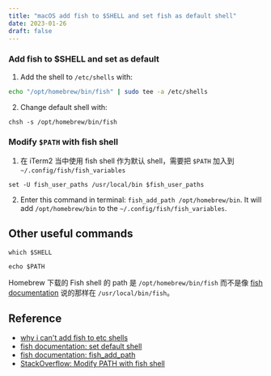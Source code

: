 ```yaml
---
title: "macOS add fish to $SHELL and set fish as default shell"
date: 2023-01-26
draft: false
---
```


### Add fish to $SHELL and set as default

1. Add the shell to `/etc/shells` with:

```bash
echo "/opt/homebrew/bin/fish" | sudo tee -a /etc/shells
```

2. Change default shell with:

```fish
chsh -s /opt/homebrew/bin/fish
```

### Modify `$PATH` with fish shell

1. 在 iTerm2 当中使用 fish shell 作为默认 shell，需要把 `$PATH` 加入到 `~/.config/fish/fish_variables`

```fish
set -U fish_user_paths /usr/local/bin $fish_user_paths
```

2. Enter this command in terminal: `fish_add_path /opt/homebrew/bin`. It will add `/opt/homebrew/bin` to the `~/.config/fish/fish_variables`.

## Other useful commands

`which $SHELL`

`echo $PATH`

Homebrew 下载的 Fish shell 的 path 是 `/opt/homebrew/bin/fish` 而不是像 [fish documentation](https://fishshell.com/docs/current/index.html#default-shell) 说的那样在 `/usr/local/bin/fish`。

## Reference

- [why i can't add fish to etc shells](<[https://unix.stackexchange.com/questions/454604/why-i-cant-add-fish-to-etc-shells](https://unix.stackexchange.com/questions/454604/why-i-cant-add-fish-to-etc-shells)>)
- [fish documentation: set default shell](https://fishshell.com/docs/current/index.html#default-shell)
- [fish documentation: fish_add_path](https://fishshell.com/docs/current/cmds/fish_add_path.html)
- [StackOverflow: Modify PATH with fish shell](https://stackoverflow.com/questions/26208231/modifying-path-with-fish-shell)
